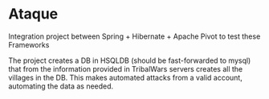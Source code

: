 Ataque
====================

Integration project between Spring + Hibernate + Apache Pivot to test these Frameworks

The project creates a DB in HSQLDB (should be fast-forwarded to mysql) that from the information provided in TribalWars servers creates all the villages in the DB. This makes automated attacks from a valid account, automating the data as needed.
